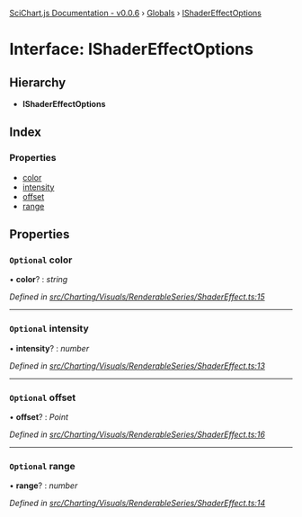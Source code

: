 [SciChart.js Documentation - v0.0.6](../README.md) › [Globals](../globals.md) › [IShaderEffectOptions](ishadereffectoptions.md)

# Interface: IShaderEffectOptions

## Hierarchy

* **IShaderEffectOptions**

## Index

### Properties

* [color](ishadereffectoptions.md#optional-color)
* [intensity](ishadereffectoptions.md#optional-intensity)
* [offset](ishadereffectoptions.md#optional-offset)
* [range](ishadereffectoptions.md#optional-range)

## Properties

### `Optional` color

• **color**? : *string*

*Defined in [src/Charting/Visuals/RenderableSeries/ShaderEffect.ts:15](https://github.com/ABTSoftware/SciChart.Dev/blob/ff9f38d289/Web/src/SciChart/src/Charting/Visuals/RenderableSeries/ShaderEffect.ts#L15)*

___

### `Optional` intensity

• **intensity**? : *number*

*Defined in [src/Charting/Visuals/RenderableSeries/ShaderEffect.ts:13](https://github.com/ABTSoftware/SciChart.Dev/blob/ff9f38d289/Web/src/SciChart/src/Charting/Visuals/RenderableSeries/ShaderEffect.ts#L13)*

___

### `Optional` offset

• **offset**? : *Point*

*Defined in [src/Charting/Visuals/RenderableSeries/ShaderEffect.ts:16](https://github.com/ABTSoftware/SciChart.Dev/blob/ff9f38d289/Web/src/SciChart/src/Charting/Visuals/RenderableSeries/ShaderEffect.ts#L16)*

___

### `Optional` range

• **range**? : *number*

*Defined in [src/Charting/Visuals/RenderableSeries/ShaderEffect.ts:14](https://github.com/ABTSoftware/SciChart.Dev/blob/ff9f38d289/Web/src/SciChart/src/Charting/Visuals/RenderableSeries/ShaderEffect.ts#L14)*
